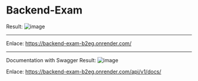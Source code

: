 # Backend-Exam

Result:
![image](https://github.com/WilsonG08/Backend-Exam/assets/117754219/1d3b23c3-74e0-4259-b76e-46827b21ff6d)

------

Enlace:
https://backend-exam-b2eg.onrender.com/

-------

Documentation with Swagger
Result:
![image](https://github.com/WilsonG08/Backend-Exam/assets/117754219/6553c9e6-34a4-4b92-9b4e-32c87e660776)

Enlace: 
https://backend-exam-b2eg.onrender.com/api/v1/docs/



